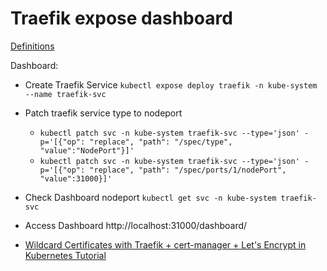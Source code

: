 # Traefik expose dashboard

[Definitions](https://doc.traefik.io/traefik/reference/dynamic-configuration/kubernetes-crd/#definitions)

Dashboard:
* Create Traefik Service `kubectl expose deploy traefik -n kube-system --name traefik-svc`
* Patch traefik service type to nodeport 
  * `kubectl patch svc -n kube-system traefik-svc --type='json' -p='[{"op": "replace", "path": "/spec/type", "value":"NodePort"}]'`
  * `kubectl patch svc -n kube-system traefik-svc --type='json' -p='[{"op": "replace", "path": "/spec/ports/1/nodePort", "value":31000}]'`
* Check Dashboard nodeport `kubectl get svc -n kube-system traefik-svc`
* Access Dashboard http://localhost:31000/dashboard/


* [Wildcard Certificates with Traefik + cert-manager + Let's Encrypt in Kubernetes Tutorial](https://gist.github.com/dmancloud/b22a50c662194e216317710efa4d4ed8)
